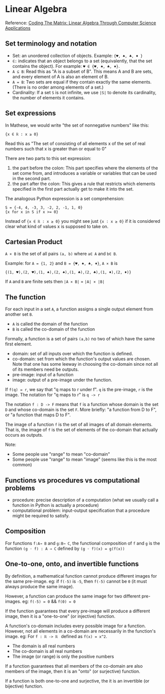 # Linear Algebra

Reference: [Coding The Matrix: Linear Algebra Through Computer Science Applications](http://codingthematrix.com/)

## Set terminology and notation
- Set: an unordered collection of objects. Example: `{♥, ♠, ♣, ♦ }`
- `∈:` indicates that an object belongs to a set (equivalently, that the set
  contains the object). For example: `♥ ∈ {♥, ♠, ♣, ♦}`.
- `A ⊆ B`: Read this as "A is a subset of B". This means A and B are sets, and
  every element of A is also an element of B.
- `A = B`: Two sets are equal if they contain exactly the same elements. (There
  is no order among elements of a set.)
- Cardinality: If a set `S` is not infinite, we use `|S|` to denote its
  cardinality, the number of elements it contains.

## Set expressions

In Mathese, we would write "the set of nonnegative numbers" like this:
```
{x ∈ ℝ : x ≥ 0}
```
Read this as "The set of consisting of all elements x of the set of real
numbers such that x is greater than or equal to 0"

There are two parts to this set expression:
1. the part before the colon: This part specifies where the elements of the set
   come from, and introduces a variable or variables that can be used in the
   second part.
2. the part after the colon: This gives a rule that restricts which elements
   specified in the first part actually get to make it into the set.

The analogous Python expression is a set comprehension:
```
S = {-4, 4, -3, 3, -2, 2, -1, 1, 0}
{x for x in S if x >= 0}
```

Instead of `{x ∈ ℝ : x ≥ 0}` you might see just `{x : x ≥ 0}` if it is
considered clear what kind of values x is supposed to take on.

## Cartesian Product
`A × B` is the set of all pairs `(a, b)` where `a∈ A` and `b∈ B`.

Example: for `A = {1, 2}` and `B = {♥, ♠, ♣, ♦}`, `A × B` is
```
{(1, ♥),(2, ♥),(1, ♠),(2, ♠),(1, ♣),(2, ♣),(1, ♦),(2, ♦)}
```

If `A` and `B` are finite sets then `|A × B|` = `|A| × |B|`

## The function
For each input in a set `A`, a function assigns a single output element from
another set `B`.
- `A` is called the domain of the function
- `B` is called the co-domain of the function

Formally, a function is a set of pairs `(a,b)` no two of which have the same
first element.

- domain: set of all inputs over which the function is defined.
- co-domain: set from which the function's output values are chosen. Note that
  one has some leeway in choosing the co-domain since not all of its members
  need be outputs.
- pre-image: input of a function
- image: output of a pre-image under the function.

If `f(q) = r`, we say that "q maps to r under f".
`q` is the pre-image, `r` is the image.
The notation for "q maps to r" is `q -> r`

The notation `f : D -> F` means that `f` is a function whose domain is the set
`D` and whose co-domain is the set `F`. More briefly: "a function from D to F",
or "a function that maps D to F".

The image of a function `f` is the set of all images of all domain elements.
That is, the image of `f` is the set of elements of the co-domain that actually
occurs as outputs.

Note:
- Some people use "range" to mean "co-domain"
- Some people use "range" to mean "image" (seems like this is the most common)

## Functions vs procedures vs computational problems
- procedure: precise description of a computation (what we usually call a
  function in Python is actually a procedure)
- computational problem: input-output specification that a procedure might be
  required to satisfy.

## Composition
For functions `f:A→ B` and `g:B→ C`, the functional composition of `f` and `g`
is the function `(g ◦ f) : A → C` defined by `(g ◦ f)(x) = g(f(x))`

## One-to-one, onto, and invertible functions

By definition, a mathematical function cannot produce different images for the
same pre-image. eg: if `f(-5)` is `-5`, then `f(-5)` cannot be `0` (it must
always produce the same image).

However, a function can produce the same image for two different pre-images.
eg: `f(-5) = 0` && `f(0) = 0`

If the function guarantees that every pre-image will produce a different image,
then it is a "one-to-one" (or injective) function.

A function's co-domain includes every possible image for a function. However,
not all elements in a co-domain are necessarily in the function's image.
eg: For `f : ℝ -> ℝ ` defined as `f(x) = x^2`.
- The domain is all real numbers
- The co-domain is all real numbers
- The image (or range) is only the positive numbers

If a function guarantees that all members of the co-domain are also members of
the image, then it is an "onto" (or surjective) function.

If a function is both one-to-one and surjective, the it is an invertible (or
bijective) function.

